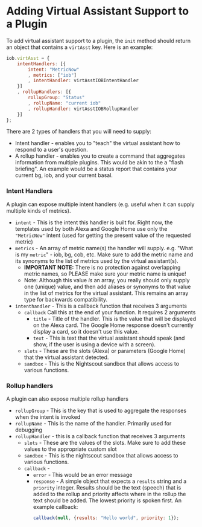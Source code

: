 Adding Virtual Assistant Support to a Plugin
=========================================

To add virtual assistant support to a plugin, the `init` method should return an object that contains a `virtAsst` key. Here is an example:

```javascript
iob.virtAsst = {
    intentHandlers: [{
        intent: "MetricNow"
        , metrics: ["iob"]
        , intentHandler: virtAsstIOBIntentHandler
    }]
    , rollupHandlers: [{
        rollupGroup: "Status"
        , rollupName: "current iob"
        , rollupHandler: virtAsstIOBRollupHandler
    }]
};
```

There are 2 types of handlers that you will need to supply: 
* Intent handler - enables you to "teach" the virtual assistant how to respond to a user's question. 
* A rollup handler - enables you to create a command that aggregates information from multiple plugins. This would be akin to the a "flash briefing". An example would be a status report that contains your current bg, iob, and your current basal.
 
### Intent Handlers

A plugin can expose multiple intent handlers (e.g. useful when it can supply multiple kinds of metrics).
+ `intent` - This is the intent this handler is built for. Right now, the templates used by both Alexa and Google Home use only the `"MetricNow"` intent (used for getting the present value of the requested metric)
+ `metrics` - An array of metric name(s) the handler will supply. e.g. "What is my `metric`" - iob, bg, cob, etc. Make sure to add the metric name and its synonyms to the list of metrics used by the virtual assistant(s).
    - **IMPORTANT NOTE:** There is no protection against overlapping metric names, so PLEASE make sure your metric name is unique! 
    - Note: Although this value *is* an array, you really should only supply one (unique) value, and then add aliases or synonyms to that value in the list of metrics for the virtual assistant. This remains an array type for backwards compatibility.
+ `intenthandler` - This is a callback function that receives 3 arguments
    - `callback` Call this at the end of your function. It requires 2 arguments
        - `title` - Title of the handler. This is the value that will be displayed on the Alexa card. The Google Home response doesn't currently display a card, so it doesn't use this value.
        - `text` - This is text that the virtual assistant should speak (and show, if the user is using a device with a screen).
    - `slots` - These are the slots (Alexa) or parameters (Google Home) that the virtual assistant detected.
    - `sandbox` - This is the Nightscout sandbox that allows access to various functions.

### Rollup handlers

A plugin can also expose multiple rollup handlers
+ `rollupGroup` - This is the key that is used to aggregate the responses when the intent is invoked
+ `rollupName` - This is the name of the handler. Primarily used for debugging
+ `rollupHandler` - this is a callback function that receives 3 arguments
    - `slots` - These are the values of the slots. Make sure to add these values to the appropriate custom slot 
    - `sandbox` - This is the nightscout sandbox that allows access to various functions.
    - `callback` -
        - `error` - This would be an error message
        - `response` - A simple object that expects a `results` string and a `priority` integer. Results should be the text (speech) that is added to the rollup and priority affects where in the rollup the text should be added. The lowest priority is spoken first. An example callback:
            ```javascript
            callback(null, {results: "Hello world", priority: 1});
            ```

